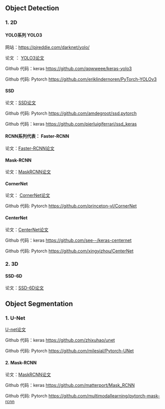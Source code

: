 ## Object Detection  
### 1. 2D  
#### YOLO系列  YOLO3  

网站：https://pjreddie.com/darknet/yolo/  

论文 ： [  YOLO3论文](https://github.com/lyffly/ComputerVision_deeplearning/blob/master/YOLO/YOLOv3.pdf)  

Github 代码：keras   https://github.com/qqwweee/keras-yolo3

Github 代码:  Pytorch https://github.com/eriklindernoren/PyTorch-YOLOv3



#### SSD   

论文：[SSD论文](https://github.com/lyffly/ComputerVision_deeplearning/blob/master/SSD/SSD.pdf)  

Github 代码:  Pytorch   https://github.com/amdegroot/ssd.pytorch

Github 代码：keras  https://github.com/pierluigiferrari/ssd_keras



#### RCNN系列代表： Faster-RCNN   

论文：[Faster-RCNN论文](https://github.com/lyffly/ComputerVision_deeplearning/blob/master/FasterRCNN/FasterRCNN.pdf)  



#### Mask-RCNN   

论文：[MaskRCNN论文](https://github.com/lyffly/ComputerVision_deeplearning/blob/master/Mask-RCNN/Mask-RCNN.pdf)  



#### CornerNet

论文： [CornerNet论文](https://github.com/lyffly/ComputerVision_deeplearning/blob/master/CornerNet/cornerNet.pdf)  

Github 代码:  Pytorch   https://github.com/princeton-vl/CornerNet



#### CenterNet  

论文：[CenterNet论文](https://github.com/lyffly/ComputerVision_deeplearning/blob/master/CenterNet/ObjectsAsPoints.pdf)  

Github 代码：keras    https://github.com/see--/keras-centernet

Github 代码:  Pytorch  https://github.com/xingyizhou/CenterNet



### 2. 3D  

#### SSD-6D   

论文：[SSD-6D论文](https://github.com/lyffly/ComputerVision_deeplearning/blob/master/SSD-6D/SSD-6D.pdf)



## Object Segmentation

### 1. U-Net

[U-net论文](https://github.com/lyffly/ComputerVision_deeplearning/blob/master/U_net/unet.pdf)

Github 代码：keras    https://github.com/zhixuhao/unet

Github 代码:  Pytorch   https://github.com/milesial/Pytorch-UNet



#### 2. Mask-RCNN   

论文：[MaskRCNN论文](https://github.com/lyffly/ComputerVision_deeplearning/blob/master/Mask-RCNN/Mask-RCNN.pdf)  

Github 代码：keras    https://github.com/matterport/Mask_RCNN

Github 代码:  Pytorch   https://github.com/multimodallearning/pytorch-mask-rcnn

